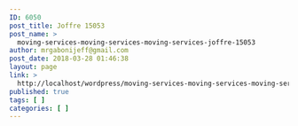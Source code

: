 ```yaml
---
ID: 6050
post_title: Joffre 15053
post_name: >
  moving-services-moving-services-moving-services-joffre-15053
author: mrgabonijeff@gmail.com
post_date: 2018-03-28 01:46:38
layout: page
link: >
  http://localhost/wordpress/moving-services-moving-services-moving-services-joffre-15053/
published: true
tags: [ ]
categories: [ ]
---
```

